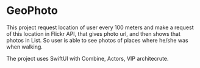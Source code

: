 # GeoPhoto

This project request location of user every 100 meters and make a request of this location in Flickr API, that gives photo url, and then shows that photos in List.
So user is able to see photos of places where he/she was when walking.

The project uses SwiftUI with Combine, Actors, VIP architecrute.  
